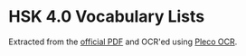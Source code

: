 # HSK 4.0 Vocabulary Lists

Extracted from the [official PDF](http://www.moe.gov.cn/jyb_xwfb/gzdt_gzdt/s5987/202103/t20210329_523304.html) and OCR'ed using [Pleco OCR](https://www.pleco.com).
